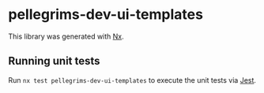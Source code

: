 # pellegrims-dev-ui-templates

This library was generated with [Nx](https://nx.dev).

## Running unit tests

Run `nx test pellegrims-dev-ui-templates` to execute the unit tests via [Jest](https://jestjs.io).
